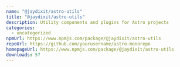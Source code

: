 ```yaml
---
name: "@jaydixit/astro-utils"
title: "@jaydixit/astro-utils"
description: Utility components and plugins for Astro projects
categories:
  - uncategorized
npmUrl: https://www.npmjs.com/package/@jaydixit/astro-utils
repoUrl: https://github.com/yourusername/astro-monorepo
homepageUrl: https://www.npmjs.com/package/@jaydixit/astro-utils
downloads: 57
---
```

